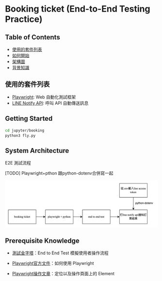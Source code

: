 # Booking ticket (End-to-End Testing Practice)

## Table of Contents

- <a href="#tech-stack">使用的套件列表</a>
- <a href="#getting-started">如何開始</a>
- <a href="#system-architecture">架構圖</a>
- <a href="#prerequisite">背景知識</a>

<h2 id="tech-stack">使用的套件列表</h2>


- [Playwright](https://github.com/nodejs): Web 自動化測試框架
- [LINE Notify API](https://notify-bot.line.me/doc/en/): 呼叫 API 自動傳送訊息

<h2 id="getting-started">Getting Started</h2>

```bash
cd jupyter/booking
python3 fly.py
```

<h2 id="system-architecture">System Architecture</h2>

E2E 測試流程

[TODO] Playwright+pthon 跟python-dotenv合併寫一起

![E2E Test](screenshot/E2E-Test.jpg)


<h2 id="prerequisite">Prerequisite Knowledge</h2>

- [測試金字塔](https://medium.com/@nathankpeck/microservice-testing-unit-tests-d795194fe14e)：End to End Test 模擬使用者操作流程

- [Playwright官方文件](https://playwright.dev/python/)：如何使用 Playwright

- [Playwright操作文章](https://hackmd.io/@kY8Wpop3SHWnMmEn8sqGIA/SkDIi50th#1CSS%E5%AE%9A%E4%BD%8D)：定位以及操作頁面上的 Element



